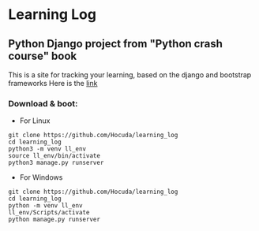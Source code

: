 # Learning Log

## Python Django project from "Python crash course" book


This is a site for tracking your learning, based on the django and bootstrap frameworks
Here is the [link](https://learning--logs-5b2cf3590fcc.herokuapp.com/)


### Download & boot:

+ For Linux
```
git clone https://github.com/Hocuda/learning_log
cd learning_log
python3 -m venv ll_env
source ll_env/bin/activate
python3 manage.py runserver
```

+ For Windows
```
git clone https://github.com/Hocuda/learning_log
cd learning_log
python -m venv ll_env
ll_env/Scripts/activate
python manage.py runserver
```
